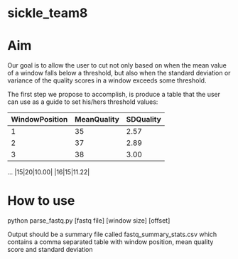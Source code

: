 sickle_team8
============


Aim
============
Our goal is to allow the user to cut not only based on when the mean value of a window falls below a threshold, but also when the standard deviation or variance of the quality scores in a window exceeds some threshold.

The first step we propose to accomplish, is produce a table that the user can use as a guide to set his/hers threshold values:

|WindowPosition|MeanQuality|SDQuality|
| ------------ | --------- | ------- |
|1|35|2.57|
|2|37|2.89|
|3|38|3.00|
...
|15|20|10.00|
|16|15|11.22|

How to use
=============
python parse_fastq.py [fastq file] [window size] [offset]

Output should be a summary file called fastq_summary_stats.csv which contains a comma separated table with window position, mean quality score and standard deviation
